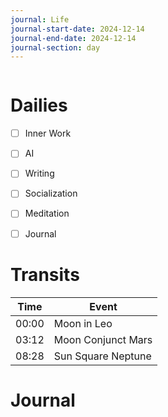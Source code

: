 ```yaml
---
journal: Life
journal-start-date: 2024-12-14
journal-end-date: 2024-12-14
journal-section: day
---
```


```calendar-nav
```

# Dailies

- [ ] Inner Work
- [ ] AI
- [ ] Writing
- [ ] Socialization
- [ ] Meditation
- [ ] Journal


# Transits

| Time | Event |
|------|-------|
| 00:00 | Moon in Leo |
| 03:12 | Moon Conjunct Mars |
| 08:28 | Sun Square Neptune |



# Journal



